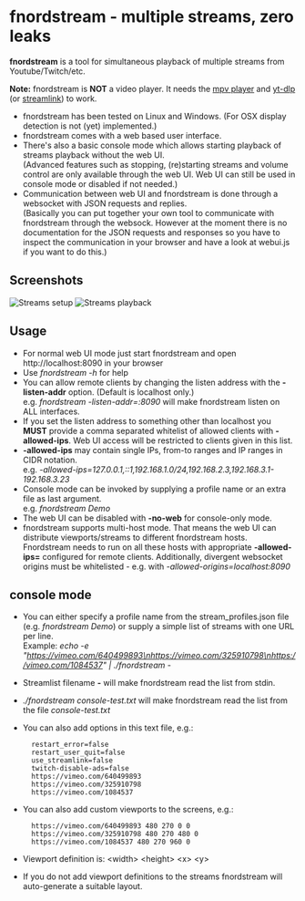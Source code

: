 # fnordstream - multiple streams, zero leaks

**fnordstream** is a tool for simultaneous playback of multiple streams from Youtube/Twitch/etc.

**Note:** fnordstream is **NOT** a video player. It needs the [mpv player](https://mpv.io/) and [yt-dlp](https://github.com/yt-dlp/yt-dlp) (or [streamlink](https://streamlink.github.io/)) to work.

* fnordstream has been tested on Linux and Windows. (For OSX display detection is not (yet) implemented.)
* fnordstream comes with a web based user interface.
* There's also a basic console mode which allows starting playback of streams playback without the web UI.<br>(Advanced features such as stopping, (re)starting streams and volume control are only available through the web UI. Web UI can still be used in console mode or disabled if not needed.)
* Communication between web UI and fnordstream is done through a websocket with JSON requests and replies.<br>(Basically you can put together your own tool to communicate with fnordstream through the websock. However at the moment there is no documentation for the JSON requests and responses so you have to inspect the communication in your browser and have a look at webui.js if you want to do this.)

## Screenshots
![Streams setup](https://user-images.githubusercontent.com/198567/215343043-ff044190-a479-40fe-94d5-bd92153e75dc.png)
![Streams playback](https://user-images.githubusercontent.com/198567/215343045-5aa71bbc-ccca-4573-aafe-654017a7c7eb.jpg)

## Usage
* For normal web UI mode just start fnordstream and open http://localhost:8090 in your browser
* Use *fnordstream -h* for help
* You can allow remote clients by changing the listen address with the **-listen-addr** option. (Default is localhost only.)<br>e.g. *fnordstream -listen-addr=:8090* will make fnordstream listen on ALL interfaces.
* If you set the listen address to something other than localhost you **MUST** provide a comma separated whitelist of allowed clients with **-allowed-ips**. Web UI access will be restricted to clients given in this list.
* **-allowed-ips** may contain single IPs, from-to ranges and IP ranges in CIDR notation.<br>
e.g. *-allowed-ips=127.0.0.1,::1,192.168.1.0/24,192.168.2.3,192.168.3.1-192.168.3.23*
* Console mode can be invoked by supplying a profile name or an extra file as last argument.<br>
e.g. *fnordstream Demo*
* The web UI can be disabled with **-no-web** for console-only mode.
* fnordstream supports multi-host mode. That means the web UI can distribute viewports/streams to different fnordstream hosts.<br>Fnordstream needs to run on all these hosts with appropriate **-allowed-ips=** configured for remote clients. Additionally, divergent websocket origins must be whitelisted - e.g. with *-allowed-origins=localhost:8090*

## console mode
* You can either specify a profile name from the stream_profiles.json file (e.g. *fnordstream Demo*) or supply a simple list of streams with one URL per line.<br>Example: *echo -e "https://vimeo.com/640499893\nhttps://vimeo.com/325910798\nhttps://vimeo.com/1084537" | ./fnordstream -*
* Streamlist filename **-** will make fnordstream read the list from stdin.
* *./fnordstream console-test.txt* will make fnordstream read the list from the file *console-test.txt*
* You can also add options in this text file, e.g.:

        restart_error=false
        restart_user_quit=false
        use_streamlink=false
        twitch-disable-ads=false
        https://vimeo.com/640499893
        https://vimeo.com/325910798
        https://vimeo.com/1084537

* You can also add custom viewports to the screens, e.g.:

        https://vimeo.com/640499893 480 270 0 0
        https://vimeo.com/325910798 480 270 480 0
        https://vimeo.com/1084537 480 270 960 0

* Viewport definition is: &lt;width&gt; &lt;height&gt; &lt;x&gt; &lt;y&gt;
* If you do not add viewport definitions to the streams fnordstream will auto-generate a suitable layout.
